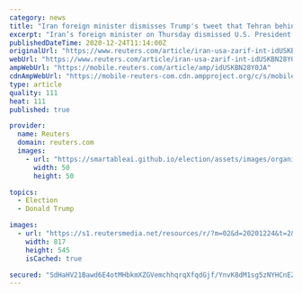 ```yaml
---
category: news
title: "Iran foreign minister dismisses Trump's tweet that Tehran behind attack on U.S. Embassy in Baghdad"
excerpt: "Iran’s foreign minister on Thursday dismissed U.S. President Donald Trump’s allegations that Iran was behind the recent rocket attack on the U.S. Embassy in Baghdad."
publishedDateTime: 2020-12-24T11:14:00Z
originalUrl: "https://www.reuters.com/article/iran-usa-zarif-int-idUSKBN28Y0JA"
webUrl: "https://www.reuters.com/article/iran-usa-zarif-int-idUSKBN28Y0JA"
ampWebUrl: "https://mobile.reuters.com/article/amp/idUSKBN28Y0JA"
cdnAmpWebUrl: "https://mobile-reuters-com.cdn.ampproject.org/c/s/mobile.reuters.com/article/amp/idUSKBN28Y0JA"
type: article
quality: 111
heat: 111
published: true

provider:
  name: Reuters
  domain: reuters.com
  images:
    - url: "https://smartableai.github.io/election/assets/images/organizations/reuters.com-50x50.jpg"
      width: 50
      height: 50

topics:
  - Election
  - Donald Trump

images:
  - url: "https://s1.reutersmedia.net/resources/r/?m=02&d=20201224&t=2&i=1545642257&w=&fh=545px&fw=&ll=&pl=&sq=&r=LYNXMPEGBN0A1"
    width: 817
    height: 545
    isCached: true

secured: "SdHaHV21Bawd6E4otMHbkmXZGVemchhqrqXfqdGjf/YnvK8dM1sg5zNYHCnEZ0ZA4KdCsV8gGLFRUVyBAm251qyODZS1xszZjrJIBCP1FBd2+7rXYRR1oS3H31LcH5InqSxEVRhrW2CTJXb20KeMrUi4hgmdw95FSjiIXzfUVp8dByqcEQMQBsLD52+NgTkkRkW+HcHAsAOO6D9dqCsbmvGhAW67yhXw+Xcvxb9/WuKmHjs17QH7+BfOsJs4ophxQSibASW+JVtZc8i2dpvZQA3jKDkZgNj2LVG2j2SeTlPB9NWo/JwDo3np8SW2ffWXzC8sctHnfRoidU+aKT2CyP8gX+GK0Tl+D3MSonWEbHI=;QbAj+H/Q5+B2Yzvro+DzYA=="
---
```


